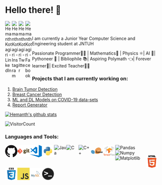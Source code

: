 # Hello there! 👋

<a href="https://linkedin.com/in/hemanth-kotagiri">
  <img align="left" alt="Hemanth Kotagiri - LinkedIn" width="22px" src="https://content.linkedin.com/content/dam/me/business/en-us/amp/brand-site/v2/bg/LI-Bug.svg.original.svg"/>
</a>
<a href="https://instagram.com/hemanth_43">
  <img align="left" alt="Hemanth Kotagiri - Instagram" width="22px" src="https://i.olsh.me/icon?size=80..120..200&url=instagram.com"/>
</a>
<a href="https://twitter.com/Hemanth043">
  <img align="left" alt="Hemanth Kotagiri - Twitter" width="22px" src="https://opendoor.digital/wp-content/uploads/2017/10/favicon-twitter.png"/>
</a>
<a href="https://www.facebook.com/hemanth.kotagiri.1/">
  <img align="left" alt="Hemanth Kotagiri - Facebook" width="22px" src="https://icons.iconarchive.com/icons/danleech/simple/256/facebook-icon.png" />
</a>
<br />
<br />

I am currently a Junior Year Computer Science and Engineering student at JNTUH

Passionate Programmer👨‍💻 | Mathematics🎲 | Physics ⚛️| AI 🤖| Pythoneer 🐍 | Bibliophile 📚| Aspiring Polymath 👈| Forever learner📖| Excited Teacher👨‍🏫

### Projects that I am currently working on:

1. [Brain Tumor Detection](https://github.com/hemanth-kotagiri/brain-tumor-detection)
2. [Breast Cancer Detection](https://github.com/hemanth-kotagiri/breast_cancer_detection)
3. [ML and DL Models on COVID-19 data-sets](https://github.com/hemanth-kotagiri/COVID-19)
4. [Report Generator](https://github.com/hemanth-kotagiri/report-generator)

[![Hemanth's github stats](https://github-readme-stats.vercel.app/api?username=hemanth-kotagiri&theme=gruvbox&count_private=true&show_icons=true)](https://github.com/anuraghazra/github-readme-stats)

![VisitorCount](https://profile-counter.glitch.me/{hemanth-kotagiri}/count.svg)

### Languages and Tools:

<img align="left" alt="GitHub" width="40px" src="https://raw.githubusercontent.com/github/explore/78df643247d429f6cc873026c0622819ad797942/topics/github/github.png" /> <img align="left" alt="Git" width="40px" src="https://raw.githubusercontent.com/github/explore/80688e429a7d4ef2fca1e82350fe8e3517d3494d/topics/git/git.png" /> <img align="left" alt="Visual Studio Code" width="40px" src="https://raw.githubusercontent.com/github/explore/80688e429a7d4ef2fca1e82350fe8e3517d3494d/topics/visual-studio-code/visual-studio-code.png" /> <img align = "left" alt = "Python" width="40px" src = https://raw.githubusercontent.com/github/explore/80688e429a7d4ef2fca1e82350fe8e3517d3494d/topics/python/python.png /> <img align = "left" alt = "Java" width="40px" src = "https://image.flaticon.com/icons/svg/226/226777.svg" /> <img align = "left" alt = "C" width="40px" src = "https://www.techbaz.org/Course/img/c-logo.png"/> <img align = "left" alt = "C++" width="40px" src = "https://upload.wikimedia.org/wikipedia/commons/thumb/1/18/ISO_C%2B%2B_Logo.svg/306px-ISO_C%2B%2B_Logo.svg.png" /> <img align = "left" alt = "Scikit-Learn" width="40px" src = https://raw.githubusercontent.com/github/explore/80688e429a7d4ef2fca1e82350fe8e3517d3494d/topics/scikit-learn/scikit-learn.png /> <img align = "left" alt = "Tensorflow" width="40px" src = https://raw.githubusercontent.com/github/explore/80688e429a7d4ef2fca1e82350fe8e3517d3494d/topics/tensorflow/tensorflow.png /> <img align = "left" alt = "Pandas" width = "100px" src = "https://upload.wikimedia.org/wikipedia/commons/e/ed/Pandas_logo.svg" /> <img align = "left" alt = "Numpy" width="80" src = https://camo.githubusercontent.com/37d9964b95f38c96ed2cce75182f7ebda4b90f64/68747470733a2f2f676863646e2e7261776769742e6f72672f6e756d70792f6e756d70792f6d61737465722f6272616e64696e672f69636f6e732f7072696d6172792f6e756d70796c6f676f2e737667 /> <img align = "left" alt = "Matplotlib" width = "100px" src = https://camo.githubusercontent.com/7cc5c1ce50d19bb148f96ffcb9b762201ad5e518/68747470733a2f2f6d6174706c6f746c69622e6f72672f5f7374617469632f6c6f676f322e737667 /><img align="left" alt="HTML5" width="40px" src="https://raw.githubusercontent.com/github/explore/80688e429a7d4ef2fca1e82350fe8e3517d3494d/topics/html/html.png" /><img align="left" alt="CSS3" width="40px" src="https://raw.githubusercontent.com/github/explore/80688e429a7d4ef2fca1e82350fe8e3517d3494d/topics/css/css.png" /><img align="left" alt="JavaScript" width="40px" src="https://raw.githubusercontent.com/github/explore/80688e429a7d4ef2fca1e82350fe8e3517d3494d/topics/javascript/javascript.png" /> <img align="left" alt="MySQL" width="40px" src="https://raw.githubusercontent.com/github/explore/80688e429a7d4ef2fca1e82350fe8e3517d3494d/topics/mysql/mysql.png" /> <img align="left" alt="Terminal" width="40px" src="https://raw.githubusercontent.com/github/explore/80688e429a7d4ef2fca1e82350fe8e3517d3494d/topics/terminal/terminal.png" />
